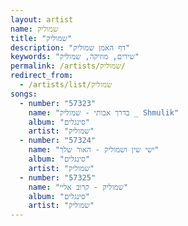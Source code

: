 ```yaml
---
layout: artist
name: שמוליק
title: "שמוליק"
description: "דף האמן שמוליק"
keywords: "שירים, מוזיקה, שמוליק"
permalink: /artists/שמוליק/
redirect_from:
  - /artists/list/שמוליק
songs:
  - number: "57323"
    name: "בדרך אבותי - שמוליק _ Shmulik"
    album: "סינגלים"
    artist: "שמוליק"
  - number: "57324"
    name: "ישי שין ושמוליק - האור שלך"
    album: "סינגלים"
    artist: "שמוליק"
  - number: "57325"
    name: "שמוליק - קרוב אליי"
    album: "סינגלים"
    artist: "שמוליק"
---
```

